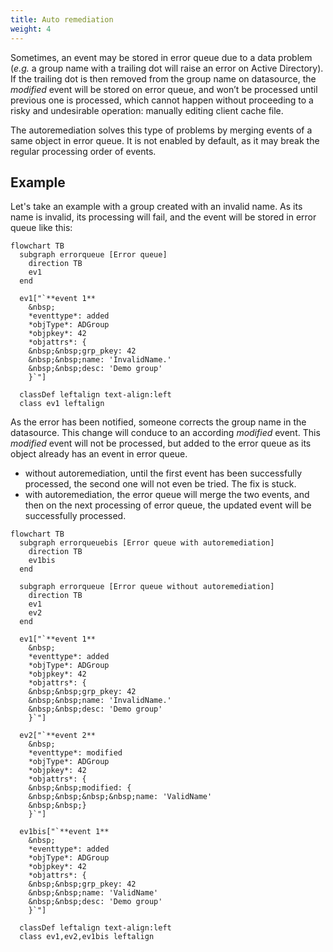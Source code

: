 ```yaml
---
title: Auto remediation
weight: 4
---
```


Sometimes, an event may be stored in error queue due to a data problem (*e.g.* a group name with a trailing dot will raise an error on Active Directory). If the trailing dot is then removed from the group name on datasource, the *modified* event will be stored on error queue, and won’t be processed until previous one is processed, which cannot happen without proceeding to a risky and undesirable operation: manually editing client cache file.

The autoremediation solves this type of problems by merging events of a same object in error queue. It is not enabled by default, as it may break the regular processing order of events.

## Example

Let's take an example with a group created with an invalid name. As its name is invalid, its processing will fail, and the event will be stored in error queue like this:

``` mermaid
flowchart TB
  subgraph errorqueue [Error queue]
    direction TB
    ev1
  end

  ev1["`**event 1**
    &nbsp;
    *eventtype*: added
    *objType*: ADGroup
    *objpkey*: 42
    *objattrs*: {
    &nbsp;&nbsp;grp_pkey: 42
    &nbsp;&nbsp;name: 'InvalidName.'
    &nbsp;&nbsp;desc: 'Demo group'
    }`"]

  classDef leftalign text-align:left
  class ev1 leftalign
```

As the error has been notified, someone corrects the group name in the datasource. This change will conduce to an according *modified* event. This *modified* event will not be processed, but added to the error queue as its object already has an event in error queue.

- without autoremediation, until the first event has been successfully processed, the second one will not even be tried. The fix is stuck.
- with autoremediation, the error queue will merge the two events, and then on the next processing of error queue, the updated event will be successfully processed.

``` mermaid
flowchart TB
  subgraph errorqueuebis [Error queue with autoremediation]
    direction TB
    ev1bis
  end

  subgraph errorqueue [Error queue without autoremediation]
    direction TB
    ev1
    ev2
  end

  ev1["`**event 1**
    &nbsp;
    *eventtype*: added
    *objType*: ADGroup
    *objpkey*: 42
    *objattrs*: {
    &nbsp;&nbsp;grp_pkey: 42
    &nbsp;&nbsp;name: 'InvalidName.'
    &nbsp;&nbsp;desc: 'Demo group'
    }`"]

  ev2["`**event 2**
    &nbsp;
    *eventtype*: modified
    *objType*: ADGroup
    *objpkey*: 42
    *objattrs*: {
    &nbsp;&nbsp;modified: {
    &nbsp;&nbsp;&nbsp;&nbsp;name: 'ValidName'
    &nbsp;&nbsp;}
    }`"]

  ev1bis["`**event 1**
    &nbsp;
    *eventtype*: added
    *objType*: ADGroup
    *objpkey*: 42
    *objattrs*: {
    &nbsp;&nbsp;grp_pkey: 42
    &nbsp;&nbsp;name: 'ValidName'
    &nbsp;&nbsp;desc: 'Demo group'
    }`"]

  classDef leftalign text-align:left
  class ev1,ev2,ev1bis leftalign
```
